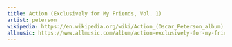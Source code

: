 ```yaml
---
title: Action (Exclusively for My Friends, Vol. 1)
artist: peterson
wikipedia: https://en.wikipedia.org/wiki/Action_(Oscar_Peterson_album)
allmusic: https://www.allmusic.com/album/action-exclusively-for-my-friends-vol-1-mw0000330723
---
```

